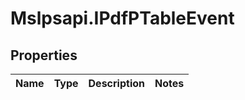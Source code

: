 # Mslpsapi.IPdfPTableEvent

## Properties
Name | Type | Description | Notes
------------ | ------------- | ------------- | -------------


